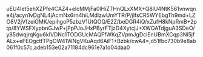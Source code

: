 uEU4Iet5ehXZPfe4CAZ4+elcMMjFa0lHiZTHnQLxXMX+Q8lU4NtK561vnwqne4j/acyn1vDgNL4jAcmNx6rn4hiLMdlzwUmYTR/P/jlfsCR5WYEbgTh9md+LZO8V2jVfzeiOMK/epihgoP5zbzV1UtQOQ/E2Z/beDGR4iQ/xZufH8kNpRmB+2ptp/8YWSFXypbnGJwP+jPpPJoJHxPByrFTjzD4XytcjJ+XWOATdjguA3SDeO/y85dwqjrqKgu6kIVDNc1TODGUcMAQFfWKqZVpmJgDciEnUBmXCqp3Ni5jfALx+eFEOgctfTPgOW41WNgVKuAqd6AiF1+Bzbk/cwA4=,d51fbc730b9e8ab061f0c57c,adeb153e02a71184dc961e7a1d04daa0